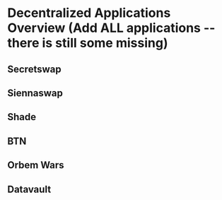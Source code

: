 # Decentralized Applications Overview (Add ALL applications -- there is still some missing)

## Secretswap 

## Siennaswap 

## Shade 

## BTN 

## Orbem Wars

## Datavault 
